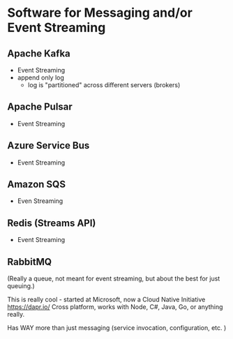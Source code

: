 # Software for Messaging and/or Event Streaming

## Apache Kafka
- Event Streaming
- append only log
    - log is "partitioned" across different servers (brokers)
## Apache Pulsar
- Event Streaming
## Azure Service Bus
- Event Streaming
## Amazon SQS
- Even Streaming
## Redis (Streams API) 
- Event Streaming
## RabbitMQ
(Really a queue, not meant for event streaming, but about the best for just queuing.)


This is really cool - started at Microsoft, now a Cloud Native Initiative
https://dapr.io/
Cross platform, works with Node, C#, Java, Go, or anything really.

Has WAY more than just messaging (service invocation, configuration, etc. )